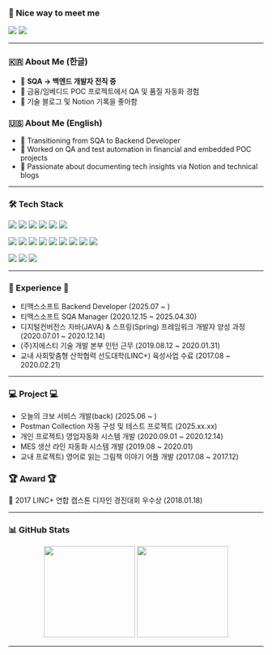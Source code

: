 ### 🤞 Nice way to meet me
<p>
  <a href="https://ss-o.tistory.com" target="_blank"><img src="https://img.shields.io/badge/Blog-181717?style=flat-square&logo=github&logoColor=white"/></a>
  <a href="sojeong5167@gmail.com" target="_blank"><img src="https://img.shields.io/badge/sojeong5167@gmail.com-EA4335?style=flat-square&logo=Gmail&logoColor=white"/></a>
</p>

---

### 🇰🇷 About Me (한글)

- 🎯 **SQA → 백엔드 개발자 전직 중**
- 🧪 금융/임베디드 POC 프로젝트에서 QA 및 품질 자동화 경험
- 📝 기술 블로그 및 Notion 기록을 좋아함

### 🇺🇸 About Me (English)

- 🎯 Transitioning from SQA to Backend Developer
- 🧪 Worked on QA and test automation in financial and embedded POC projects
- 📝 Passionate about documenting tech insights via Notion and technical blogs

---

### 🛠️ Tech Stack

<p>
  <img src="https://img.shields.io/badge/Java-007396?style=flat-square&logo=Java&logoColor=white"/>
  <img src="https://img.shields.io/badge/Spring%20Boot-6DB33F?style=flat-square&logo=Spring%20Boot&logoColor=white"/>
  <img src="https://img.shields.io/badge/Spring%20Batch-6DB33F?style=flat-square"/>
  <img src="https://img.shields.io/badge/MyBatis-6DB33F?style=flat-square"/> 
  <img src="https://img.shields.io/badge/JPA-59666C?style=flat-square"/> 
  <img src="https://img.shields.io/badge/Kafka-231F20?style=flat-square&logo=Apache%20Kafka&logoColor=white"/>
</p>
<p>
  <img src="https://img.shields.io/badge/Postman-FF6C37?style=flat-square&logo=Postman&logoColor=white"/>
  <img src="https://img.shields.io/badge/JMeter-D22128?style=flat-square&logo=Apache%20JMeter&logoColor=white"/>
  <img src="https://img.shields.io/badge/Maven-C71A36?style=flat-square&logo=Apache%20Maven&logoColor=white"/>
  <img src="https://img.shields.io/badge/Nexus-1E8CBE?style=flat-square"/>
  <img src="https://img.shields.io/badge/Docker-2496ED?style=flat-square&logo=Docker&logoColor=white"/>
  <img src="https://img.shields.io/badge/Jenkins-D24939?style=flat-square&logo=Jenkins&logoColor=white"/>
  <img src="https://img.shields.io/badge/GitHub%20Actions-2088FF?style=flat-square&logo=GitHub%20Actions&logoColor=white"/>
  <img src="https://img.shields.io/badge/Linux-FCC624?style=flat-square&logo=Linux&logoColor=black"/>
  <img src="https://img.shields.io/badge/Cloudtype-000000?style=flat-square"/>
</p>
<p>
  <img src="https://img.shields.io/badge/MySQL-4479A1?style=flat-square&logo=MySQL&logoColor=white"/>
  <img src="https://img.shields.io/badge/Oracle-F80000?style=flat-square&logo=Oracle&logoColor=white"/>
  <img src="https://img.shields.io/badge/DB2-003366?style=flat-square&logo=IBM&logoColor=white"/>
</p>

---

### 💪 Experience 💪
- 티맥스소프트 Backend Developer (2025.07 ~ )
- 티맥스소프트 SQA Manager (2020.12.15 ~ 2025.04.30)
- 디지털컨버전스 자바(JAVA) & 스프링(Spring) 프레임워크 개발자 양성 과정 (2020.07.01 ~ 2020.12.14)
- (주)지에스티 기술 개발 본부 인턴 근무 (2019.08.12 ~ 2020.01.31)
- 교내 사회맞춤형 산학협력 선도대학(LINC+) 육성사업 수료 (2017.08 ~ 2020.02.21)

---

### 💻 Project 💻
- 오늘의 크보 서비스 개발(back) (2025.06 ~ )
- Postman Collection 자동 구성 및 테스트 프로젝트 (2025.xx.xx)
- 개인 프로젝트) 영업자동화 시스템 개발 (2020.09.01 ~ 2020.12.14)
- MES 생산 라인 자동화 시스템 개발 (2019.08 ~ 2020.01)
- 교내 프로젝트) 영어로 읽는 그림책 이야기 어플 개발 (2017.08 ~ 2017.12)

### 🏆 Award 🏆
🥈 2017 LINC+ 연합 캡스톤 디자인 경진대회 우수상 (2018.01.18)

---

### 📊 GitHub Stats

<div align="center">
  <img height="180em" src="https://github-readme-stats.vercel.app/api?username=sso-jeong&show_icons=true&theme=tokyonight" />
  <img height="180em" src="https://github-readme-stats.vercel.app/api/top-langs/?username=sso-jeong&layout=compact&theme=tokyonight" />
</div>

---
